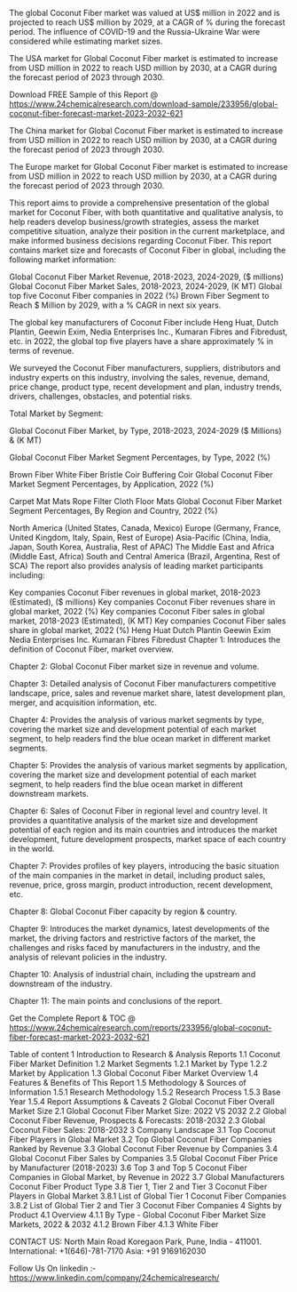 The global Coconut Fiber market was valued at US$ million in 2022 and is projected to reach US$ million by 2029, at a CAGR of % during the forecast period. The influence of COVID-19 and the Russia-Ukraine War were considered while estimating market sizes.

The USA market for Global Coconut Fiber  market is estimated to increase from USD million in 2022 to reach USD million by 2030, at a CAGR during the forecast period of 2023 through 2030.

Download FREE Sample of this Report @ https://www.24chemicalresearch.com/download-sample/233956/global-coconut-fiber-forecast-market-2023-2032-621

The China market for Global Coconut Fiber market is estimated to increase from USD million in 2022 to reach USD million by 2030, at a CAGR during the forecast period of 2023 through 2030.

The Europe market for Global Coconut Fiber  market is estimated to increase from USD million in 2022 to reach USD million by 2030, at a CAGR during the forecast period of 2023 through 2030.

This report aims to provide a comprehensive presentation of the global market for Coconut Fiber, with both quantitative and qualitative analysis, to help readers develop business/growth strategies, assess the market competitive situation, analyze their position in the current marketplace, and make informed business decisions regarding Coconut Fiber. This report contains market size and forecasts of Coconut Fiber in global, including the following market information:

Global Coconut Fiber Market Revenue, 2018-2023, 2024-2029, ($ millions)
Global Coconut Fiber Market Sales, 2018-2023, 2024-2029, (K MT)
Global top five Coconut Fiber companies in 2022 (%)
Brown Fiber Segment to Reach $ Million by 2029, with a % CAGR in next six years.

The global key manufacturers of Coconut Fiber include Heng Huat, Dutch Plantin, Geewin Exim, Nedia Enterprises Inc., Kumaran Fibres and Fibredust, etc. in 2022, the global top five players have a share approximately % in terms of revenue.

We surveyed the Coconut Fiber manufacturers, suppliers, distributors and industry experts on this industry, involving the sales, revenue, demand, price change, product type, recent development and plan, industry trends, drivers, challenges, obstacles, and potential risks.

Total Market by Segment:

Global Coconut Fiber Market, by Type, 2018-2023, 2024-2029 ($ Millions) & (K MT)

Global Coconut Fiber Market Segment Percentages, by Type, 2022 (%)

Brown Fiber
White Fiber
Bristle Coir
Buffering Coir
Global Coconut Fiber Market Segment Percentages, by Application, 2022 (%)

Carpet
Mat Mats
Rope
Filter Cloth
Floor Mats
Global Coconut Fiber Market Segment Percentages, By Region and Country, 2022 (%)

North America (United States, Canada, Mexico)
Europe (Germany, France, United Kingdom, Italy, Spain, Rest of Europe)
Asia-Pacific (China, India, Japan, South Korea, Australia, Rest of APAC)
The Middle East and Africa (Middle East, Africa)
South and Central America (Brazil, Argentina, Rest of SCA)
The report also provides analysis of leading market participants including:

Key companies Coconut Fiber revenues in global market, 2018-2023 (Estimated), ($ millions)
Key companies Coconut Fiber revenues share in global market, 2022 (%)
Key companies Coconut Fiber sales in global market, 2018-2023 (Estimated), (K MT)
Key companies Coconut Fiber sales share in global market, 2022 (%)
Heng Huat
Dutch Plantin
Geewin Exim
Nedia Enterprises Inc.
Kumaran Fibres
Fibredust
Chapter 1: Introduces the definition of Coconut Fiber, market overview.

Chapter 2: Global Coconut Fiber market size in revenue and volume.

Chapter 3: Detailed analysis of Coconut Fiber manufacturers competitive landscape, price, sales and revenue market share, latest development plan, merger, and acquisition information, etc.

Chapter 4: Provides the analysis of various market segments by type, covering the market size and development potential of each market segment, to help readers find the blue ocean market in different market segments.

Chapter 5: Provides the analysis of various market segments by application, covering the market size and development potential of each market segment, to help readers find the blue ocean market in different downstream markets.

Chapter 6: Sales of Coconut Fiber in regional level and country level. It provides a quantitative analysis of the market size and development potential of each region and its main countries and introduces the market development, future development prospects, market space of each country in the world.

Chapter 7: Provides profiles of key players, introducing the basic situation of the main companies in the market in detail, including product sales, revenue, price, gross margin, product introduction, recent development, etc.

Chapter 8: Global Coconut Fiber capacity by region & country.

Chapter 9: Introduces the market dynamics, latest developments of the market, the driving factors and restrictive factors of the market, the challenges and risks faced by manufacturers in the industry, and the analysis of relevant policies in the industry.

Chapter 10: Analysis of industrial chain, including the upstream and downstream of the industry.

Chapter 11: The main points and conclusions of the report.

Get the Complete Report & TOC @ https://www.24chemicalresearch.com/reports/233956/global-coconut-fiber-forecast-market-2023-2032-621

Table of content
1 Introduction to Research & Analysis Reports
1.1 Coconut Fiber Market Definition
1.2 Market Segments
1.2.1 Market by Type
1.2.2 Market by Application
1.3 Global Coconut Fiber Market Overview
1.4 Features & Benefits of This Report
1.5 Methodology & Sources of Information
1.5.1 Research Methodology
1.5.2 Research Process
1.5.3 Base Year
1.5.4 Report Assumptions & Caveats
2 Global Coconut Fiber Overall Market Size
2.1 Global Coconut Fiber Market Size: 2022 VS 2032
2.2 Global Coconut Fiber Revenue, Prospects & Forecasts: 2018-2032
2.3 Global Coconut Fiber Sales: 2018-2032
3 Company Landscape
3.1 Top Coconut Fiber Players in Global Market
3.2 Top Global Coconut Fiber Companies Ranked by Revenue
3.3 Global Coconut Fiber Revenue by Companies
3.4 Global Coconut Fiber Sales by Companies
3.5 Global Coconut Fiber Price by Manufacturer (2018-2023)
3.6 Top 3 and Top 5 Coconut Fiber Companies in Global Market, by Revenue in 2022
3.7 Global Manufacturers Coconut Fiber Product Type
3.8 Tier 1, Tier 2 and Tier 3 Coconut Fiber Players in Global Market
3.8.1 List of Global Tier 1 Coconut Fiber Companies
3.8.2 List of Global Tier 2 and Tier 3 Coconut Fiber Companies
4 Sights by Product
4.1 Overview
4.1.1 By Type - Global Coconut Fiber Market Size Markets, 2022 & 2032
4.1.2 Brown Fiber
4.1.3 White Fiber

CONTACT US:
North Main Road Koregaon Park, Pune, India - 411001.
International: +1(646)-781-7170
Asia: +91 9169162030

Follow Us On linkedin :- https://www.linkedin.com/company/24chemicalresearch/
